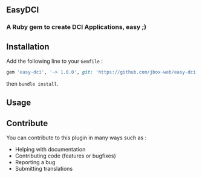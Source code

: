 ## EasyDCI

### A Ruby gem to create DCI Applications, easy ;)

## Installation

Add the following line to your ```Gemfile``` :

```ruby
gem 'easy-dci', '~> 1.0.0', git: 'https://github.com/jbox-web/easy-dci.git', tag: '1.0.0'
```

then `bundle install`.

## Usage


## Contribute

You can contribute to this plugin in many ways such as :
* Helping with documentation
* Contributing code (features or bugfixes)
* Reporting a bug
* Submitting translations
